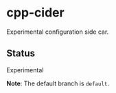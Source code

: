 # cpp-cider
Experimental configuration side car.

## Status
Experimental

**Note**: The default branch is `default`.
